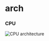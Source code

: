 # arch

### CPU
![CPU architecture](https://rawgithub.com/Corey-Maler/simple_SoC/master/docs/ALU.svg)
